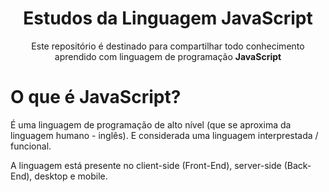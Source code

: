<h1 align="center">Estudos da Linguagem JavaScript</h1>
<p align="center">Este repositório é destinado para compartilhar todo conhecimento aprendido com linguagem de programação <b>JavaScript</b></p>

# O que é JavaScript?
<p>
    É uma linguagem de programação de alto nível (que se aproxima da linguagem humano - inglês). E considerada uma linguagem interprestada / funcional.
</p>
<p>
    A linguagem está presente no client-side (Front-End), server-side (Back-End), desktop e mobile.
</p>